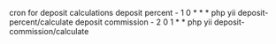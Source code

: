 cron for deposit calculations
deposit percent - 1 0 * * * php yii deposit-percent/calculate
deposit commission - 2 0 1 * * php yii deposit-commission/calculate